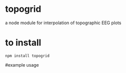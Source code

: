 # topogrid
a node module for interpolation of topographic EEG plots

# to install
`npm install topogrid`

#example usage

